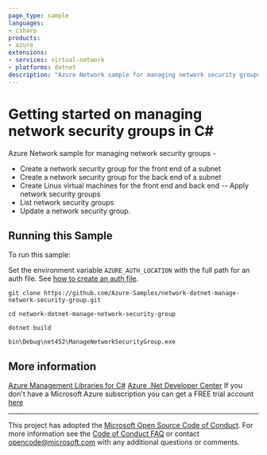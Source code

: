 ```yaml
---
page_type: sample
languages:
- csharp
products:
- azure
extensions:
- services: virtual-network
- platforms: dotnet
description: "Azure Network sample for managing network security groups."
---
```


# Getting started on managing network security groups in C#

 Azure Network sample for managing network security groups -
  - Create a network security group for the front end of a subnet
  - Create a network security group for the back end of a subnet
  - Create Linux virtual machines for the front end and back end
  -- Apply network security groups
  - List network security groups
  - Update a network security group.


## Running this Sample ##

To run this sample:

Set the environment variable `AZURE_AUTH_LOCATION` with the full path for an auth file. See [how to create an auth file](https://github.com/Azure/azure-libraries-for-net/blob/master/AUTH.md).

    git clone https://github.com/Azure-Samples/network-dotnet-manage-network-security-group.git

    cd network-dotnet-manage-network-security-group

    dotnet build

    bin\Debug\net452\ManageNetworkSecurityGroup.exe

## More information ##

[Azure Management Libraries for C#](https://github.com/Azure/azure-sdk-for-net/tree/Fluent)
[Azure .Net Developer Center](https://azure.microsoft.com/en-us/develop/net/)
If you don't have a Microsoft Azure subscription you can get a FREE trial account [here](http://go.microsoft.com/fwlink/?LinkId=330212)

---

This project has adopted the [Microsoft Open Source Code of Conduct](https://opensource.microsoft.com/codeofconduct/). For more information see the [Code of Conduct FAQ](https://opensource.microsoft.com/codeofconduct/faq/) or contact [opencode@microsoft.com](mailto:opencode@microsoft.com) with any additional questions or comments.
